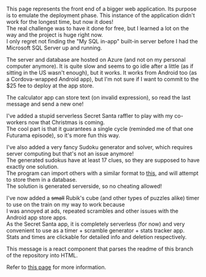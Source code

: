 This page represents the front end of a bigger web application.
Its purpose is to emulate the deployment phase. 
This instance of the application didn't work for the longest time, but now it does!  
The real challenge was to have it done for free, but I learned a lot on the way and the project is huge right now.  
I only regret not finding the "My SQL in-app" built-in server before I had the Microsoft SQL Server up and running.

The server and database are hosted on Azure (and not on my personal computer anymore).
It is quite slow and seems to go idle after a little (as if sitting in the US wasn't enough), but it works.
It works from Android too (as a Cordova-wrapped Android app), but I'm not sure if I want to commit to the $25 fee to deploy at the app store.

The calculator app can store text (on invalid expression), so read the last message and send a new one!

I've added a stupid serverless Secret Santa raffler to play with my co-workers now that Christmas is coming.  
The cool part is that it guarantees a single cycle (reminded me of that one Futurama episode), so it's more fun this way.

I've also added a very fancy Sudoku generator and solver, which requires server computing but that's not an issue anymore!  
The generated sudokus have at least 17 clues, so they are supposed to have exactly one solution.  
The program can import others with a similar format to [this](https://projecteuler.net/project/resources/p096_sudoku.txt), and will attempt to store them in a database.  
The solution is generated serverside, so no cheating allowed!

I've now added a <s>small</s> Rubik's cube (and other types of puzzles alike) timer to use on the train on my way to work because  
I was annoyed at ads, repeated scrambles and other issues with the Android app store apps.  
As the Secret Santa app, it is completely serverless (for now) and very convenient to use as a timer + scramble generator + stats tracker app.  
Stats and times are clickable for detailed info and deletion respectively.

This message is a react component that parses the readme of this branch of the repository into HTML.

Refer to [this page](https://github.com/Lucas1774/Web-app) for more information.
